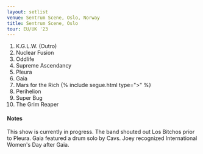```yaml
---
layout: setlist
venue: Sentrum Scene, Oslo, Norway
title: Sentrum Scene, Oslo
tour: EU/UK '23
---
```


1. K.G.L.W. (Outro)
2. Nuclear Fusion
3. Oddlife
4. Supreme Ascendancy 
5. Pleura
6. Gaia
7. Mars for the Rich
  {% include segue.html type=">" %}
8. Perihelion
9. Super Bug
10. The Grim Reaper

<!--snippet-->


#### Notes

This show is currently in progress. The band shouted out Los Bitchos prior to Pleura. Gaia featured a drum solo by Cavs. Joey recognized International Women's Day after Gaia.

